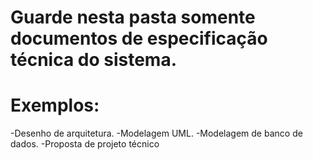 # Guarde nesta pasta somente documentos de especificação técnica do sistema.
# Exemplos:
-Desenho de arquitetura.
-Modelagem UML.
-Modelagem de banco de dados. 
-Proposta de projeto técnico
